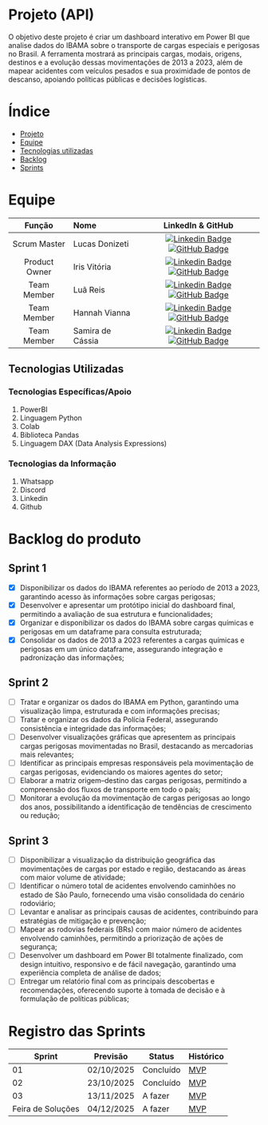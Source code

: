 
# Projeto (API) 
O objetivo deste projeto é criar um dashboard interativo em Power BI que analise dados do IBAMA sobre o transporte de cargas especiais e perigosas no Brasil. A ferramenta mostrará as principais cargas, modais, origens, destinos e a evolução dessas movimentações de 2013 a 2023, além de mapear acidentes com veículos pesados e sua proximidade de pontos de descanso, apoiando políticas públicas e decisões logísticas.

# Índice
* [Projeto](#projeto-template)
* [Equipe](#equipe)
* [Tecnologias utilizadas](#Tecnologias-Utilizadas)
* [Backlog](#Backlog-do-produto)
* [Sprints](#Registro-das-sprints)

# Equipe
|    Função     | Nome                                  |                                                                                                                                                      LinkedIn & GitHub                                                                                                                                                      |
| :-----------: | :------------------------------------ | :-------------------------------------------------------------------------------------------------------------------------------------------------------------------------------------------------------------------------------------------------------------------------------------------------------------------------: |
| Scrum Master  | Lucas Donizeti|      [![Linkedin Badge](https://img.shields.io/badge/Linkedin-blue?style=flat-square&logo=Linkedin&logoColor=white)](https://br.linkedin.com/in/lucas-donizeti-53a9a1347) [![GitHub Badge](https://img.shields.io/badge/GitHub-111217?style=flat-square&logo=github&logoColor=white)](https://github.com/Lucasdz-7)        |
| Product Owner   | Iris Vitória              |         [![Linkedin Badge](https://img.shields.io/badge/Linkedin-blue?style=flat-square&logo=Linkedin&logoColor=white)](https://www.linkedin.com/in/irisbento/) [![GitHub Badge](https://img.shields.io/badge/GitHub-111217?style=flat-square&logo=github&logoColor=white)](https://github.com/irxsvxx)        |
|  Team Member  | Luã Reis                 |         [![Linkedin Badge](https://img.shields.io/badge/Linkedin-blue?style=flat-square&logo=Linkedin&logoColor=white)](https://www.linkedin.com/in/lu%C3%A3-reis-345192279?utm_source=share&utm_campaign=share_via&utm_content=profile&utm_medium=android_app) [![GitHub Badge](https://img.shields.io/badge/GitHub-111217?style=flat-square&logo=github&logoColor=white)](https://github.com/Luacripton)        |
|  Team Member  | Hannah Vianna                 |           [![Linkedin Badge](https://img.shields.io/badge/Linkedin-blue?style=flat-square&logo=Linkedin&logoColor=white)](https://www.linkedin.com/in/hannah-diniz-382635363?lipi=urn%3Ali%3Apage%3Ad_flagship3_profile_view_base_contact_details%3Bx2tCbFqzQZe5HkoGq3bZ8g%3D%3D) [![GitHub Badge](https://img.shields.io/badge/GitHub-111217?style=flat-square&logo=github&logoColor=white)](https://github.com/HannahViana)        |
|  Team Member  | Samira de Cássia                |   [![Linkedin Badge](https://img.shields.io/badge/Linkedin-blue?style=flat-square&logo=Linkedin&logoColor=white)](https://www.linkedin.com/in/samira-c%C3%A1ssia-75025b357?utm_source=share&utm_campaign=share_via&utm_content=profile&utm_medium=ios_app) [![GitHub Badge](https://img.shields.io/badge/GitHub-111217?style=flat-square&logo=github&logoColor=white)](https://github.com/samira312)   |

## Tecnologias Utilizadas

 ### Tecnologias Específicas/Apoio
 1. PowerBI
 3. Linguagem Python
 4. Colab
 5. Biblioteca Pandas
 6. Linguagem DAX (Data Analysis Expressions)
  
 ### Tecnologias da Informação
1. Whatsapp
2. Discord
3. Linkedin
4. Github

# Backlog do produto

## Sprint 1
- [x] Disponibilizar os dados do IBAMA referentes ao período de 2013 a 2023, garantindo acesso às informações sobre cargas perigosas;
- [x] Desenvolver e apresentar um protótipo inicial do dashboard final, permitindo a avaliação de sua estrutura e funcionalidades;
- [x] Organizar e disponibilizar os dados do IBAMA sobre cargas químicas e perigosas em um dataframe para consulta estruturada;
- [x] Consolidar os dados de 2013 a 2023 referentes a cargas químicas e perigosas em um único dataframe, assegurando integração e padronização das informações;

## Sprint 2
- [ ] Tratar e organizar os dados do IBAMA em Python, garantindo uma visualização limpa, estruturada e com informações precisas;
- [ ] Tratar e organizar os dados da Polícia Federal, assegurando consistência e integridade das informações;
- [ ] Desenvolver visualizações gráficas que apresentem as principais cargas perigosas movimentadas no Brasil, destacando as mercadorias mais relevantes;
- [ ] Identificar as principais empresas responsáveis pela movimentação de cargas perigosas, evidenciando os maiores agentes do setor;
- [ ] Elaborar a matriz origem–destino das cargas perigosas, permitindo a compreensão dos fluxos de transporte em todo o país;
- [ ] Monitorar a evolução da movimentação de cargas perigosas ao longo dos anos, possibilitando a identificação de tendências de crescimento ou redução;
      
## Sprint 3
- [ ] Disponibilizar a visualização da distribuição geográfica das movimentações de cargas por estado e região, destacando as áreas com maior volume de atividade;
- [ ] Identificar o número total de acidentes envolvendo caminhões no estado de São Paulo, fornecendo uma visão consolidada do cenário rodoviário;
- [ ] Levantar e analisar as principais causas de acidentes, contribuindo para estratégias de mitigação e prevenção;
- [ ] Mapear as rodovias federais (BRs) com maior número de acidentes envolvendo caminhões, permitindo a priorização de ações de segurança;
- [ ] Desenvolver um dashboard em Power BI totalmente finalizado, com design intuitivo, responsivo e de fácil navegação, garantindo uma experiência completa de análise de dados;
- [ ] Entregar um relatório final com as principais descobertas e recomendações, oferecendo suporte à tomada de decisão e à formulação de políticas públicas;

# Registro das Sprints

Sprint | Previsão | Status | Histórico |
|------|--------|------|--------|
|01 | 02/10/2025 | Concluído | [MVP](MVP/sp1.md) | 
|02|  23/10/2025| Concluído | [MVP](MVP/sp2.md) | 
|03| 13/11/2025 | A fazer | [MVP]() | 
|Feira de Soluções|04/12/2025 | A fazer | [MVP]() | 

